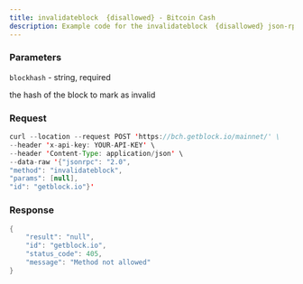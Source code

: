 ```yaml
---
title: invalidateblock  {disallowed} - Bitcoin Cash
description: Example code for the invalidateblock  {disallowed} json-rpc method. Сomplete guide on how to use invalidateblock  {disallowed} json-rpc in GetBlock.io Web3 documentation.
---
```


### Parameters


`blockhash` - string, required

the hash of the block to mark as invalid

### Request

``` java
curl --location --request POST 'https://bch.getblock.io/mainnet/' \
--header 'x-api-key: YOUR-API-KEY' \
--header 'Content-Type: application/json' \
--data-raw '{"jsonrpc": "2.0",
"method": "invalidateblock",
"params": [null],
"id": "getblock.io"}'
```

###  Response

``` java
{
    "result": "null",
    "id": "getblock.io",
    "status_code": 405,
    "message": "Method not allowed"
}
```

